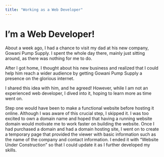 ```yaml
---
title: "Working as a Web Developer"
---
```


# I’m a Web Developer!

About a week ago, I had a chance to visit my dad at his new company, Gowani Pump Supply. I spent the whole day there, mainly just sitting around, as there was nothing for me to do.

After I got home, I thought about his new business and realized that I could help him reach a wider audience by getting Gowani Pump Supply a presence on the glorious internet.

I shared this idea with him, and he agreed! However, while I am not an experienced web developer, I dived into it, hoping to learn more as time went on.

Step one would have been to make a functional website before hosting it online. Although I was aware of this crucial step, I skipped it. I was too excited to own a domain name and hoped that having a running website domain would motivate me to work faster on building the website. Once I had purchased a domain and had a domain hosting site, I went on to create a temporary page that provided the viewer with basic information such as the name of the company and contact information. I ended it with “Website Under Construction” so that I could update it as I further developed my skills.

